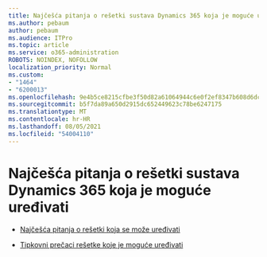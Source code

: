 ```yaml
---
title: Najčešća pitanja o rešetki sustava Dynamics 365 koja je moguće uređivati
ms.author: pebaum
author: pebaum
ms.audience: ITPro
ms.topic: article
ms.service: o365-administration
ROBOTS: NOINDEX, NOFOLLOW
localization_priority: Normal
ms.custom:
- "1464"
- "6200013"
ms.openlocfilehash: 9e4b5ce8215cfbe3f50d82a61064944c6e0f2ef8347b608d6dc81cd8cf66d2e6
ms.sourcegitcommit: b5f7da89a650d2915dc652449623c78be6247175
ms.translationtype: MT
ms.contentlocale: hr-HR
ms.lasthandoff: 08/05/2021
ms.locfileid: "54004110"
---
```

# <a name="dynamics-365-editable-grid-faqs"></a>Najčešća pitanja o rešetki sustava Dynamics 365 koja je moguće uređivati

* [Najčešća pitanja o rešetki koja se može uređivati](https://docs.microsoft.com/dynamics365/customer-engagement/customize/make-grids-lists-editable-custom-control#frequently-asked-questions-faqs)

* [Tipkovni prečaci rešetke koje je moguće uređivati](https://docs.microsoft.com/dynamics365/customer-engagement/basics/keyboard-shortcuts#editable-grids-views)
